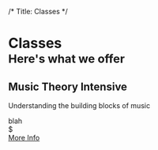 /*
Title: Classes
*/


<div class="container">
	<div class="page-header">
		<h1>Classes <br><small>Here's what we offer</small></h1>
	</div>	
</div>

<!-- <div class="container">
	<div class="row">
		<div class="col-md-12">
			<div class="event">
				<div class="event-date-wrapper">
					<div class="event-headline">
						<h3>Understanding the building blocks of music</h3>
					</div>
					<div class="event-date">
						Apr 11th - Apr 12th						
					</div>
				</div>
				<div class="class-details">
					
					<div class="row">
						<div class="col-md-6 status">
							<h2>Music Theory Intensive</h2>
							<p class="lead">Open for Registration</p>
							<p class="lead">$150</p>
						</div>
						<div class="col-md-6 student-testimony">
							<div class="col-md-6 student-headshot">
								<img src="holder.js/150x150" class="img-circle" alt="Student Headshot">
							</div>
							<div class="col-md-6 student-quote">
								<p>Lorem ipsum dolor sit amet, consectetur adipisicing elit. Ipsam, error! <br><span> - Jesse Kade</span></p>
							</div>
						</div>
					</div>
				</div>
				<div class="event-more-info">
					<a href="http://reddingcivic.com/events/2014/04/27/kool-april-nites" target="_blank" class="btn btn-block btn-info"><span class="glyphicon glyphicon-chevron-right"></span> More Info</a>
				</div>
				<div class="clearfix"></div>
			</div>
		</div>
	</div>
</div> -->

<!-- <div class="container">
	<div class="row">
		<div class="col-md-8 col-md-offset-2">
			<div class="row">
				<h2>Lorem ipsum dolor sit amet.</h2>
				<div class="class">
					<div class="col-md-2 class-dates text-center">
						<span class="start-date">Apr 12th</span>
						<span class="to">To</span>
						<span class="finish-date">Mar 27th</span>
					</div>
					<div class="col-md-9 class-details">
						<h3>Class Title <small>$150</small></h3>
						<p>Open for registration</p>
					</div>
					<div class="col-md-1 class-more-info text-center">
						<a href="#" class="btn-block"><span class="glyphicon glyphicon-chevron-right"></span> More Info</a>
					</div>
					<div class="clearfix"></div>
				</div>
			</div>
		</div>
	</div>
</div> -->

<div class="container">
	<div class="row">
		<div class="col-md-10 col-md-offset-1">
			<div class="row">
				<div class="class-headline">
					<h2>Music Theory Intensive</h2>
				</div>
			</div>
			<div class="row">
				<div class="class">
					<div class="col-md-6 class-title">
						<p class="lead">Understanding the building blocks of music</p>
					</div>
					<div class="col-md-3 status">
						blah
					</div>
					<div class="col-md-2 price">
						$
					</div>
					<div class="col-md-1 class-more-info">
						<a href="#" class="btn-block"><span class="glyphicon glyphicon-chevron-right"></span> More Info</a>
					</div>
					<div class="clearfix"></div>
				</div>
			</div>
		</div>
	</div>
</div>